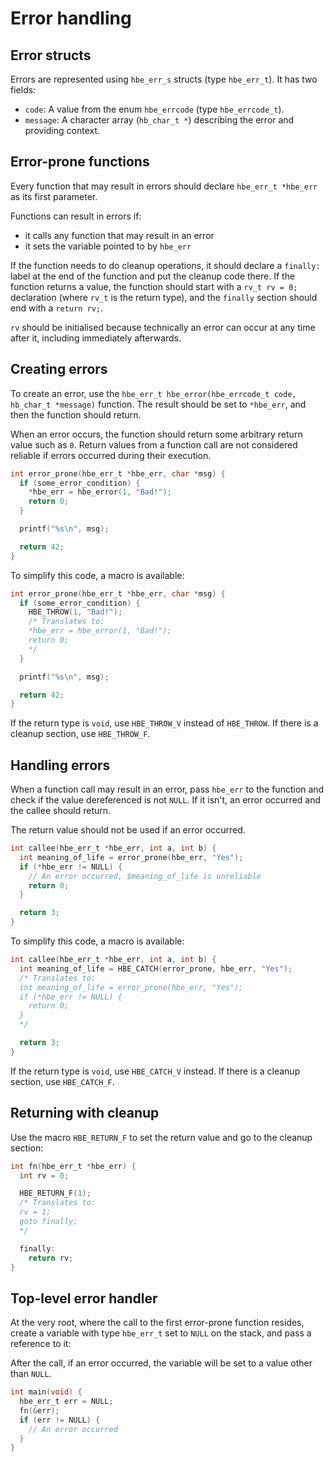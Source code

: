# Error handling

## Error structs

Errors are represented using `hbe_err_s` structs (type `hbe_err_t`). It has two fields:

- `code`: A value from the enum `hbe_errcode` (type `hbe_errcode_t`).
- `message`: A character array (`hb_char_t *`) describing the error and providing context.

## Error-prone functions

Every function that may result in errors should declare `hbe_err_t *hbe_err` as its first parameter.

Functions can result in errors if:

- it calls any function that may result in an error
- it sets the variable pointed to by `hbe_err`

If the function needs to do cleanup operations, it should declare a `finally:` label at the end of the function and put the cleanup code there. If the function returns a value, the function should start with a `rv_t rv = 0;` declaration (where `rv_t` is the return type), and the `finally` section should end with a `return rv;`.

`rv` should be initialised because technically an error can occur at any time after it, including immediately afterwards.

## Creating errors

To create an error, use the `hbe_err_t hbe_error(hbe_errcode_t code, hb_char_t *message)` function.
The result should be set to `*hbe_err`, and then the function should return.

When an error occurs, the function should return some arbitrary return value such as `0`.
Return values from a function call are not considered reliable if errors occurred during their execution.

```c
int error_prone(hbe_err_t *hbe_err, char *msg) {
  if (some_error_condition) {
    *hbe_err = hbe_error(1, "Bad!");
    return 0;
  }

  printf("%s\n", msg);

  return 42;
}
```

To simplify this code, a macro is available:

```c
int error_prone(hbe_err_t *hbe_err, char *msg) {
  if (some_error_condition) {
    HBE_THROW(1, "Bad!");
    /* Translates to:
    *hbe_err = hbe_error(1, "Bad!");
    return 0;
    */
  }

  printf("%s\n", msg);

  return 42;
}
```

If the return type is `void`, use `HBE_THROW_V` instead of `HBE_THROW`.
If there is a cleanup section, use `HBE_THROW_F`.

## Handling errors

When a function call may result in an error, pass `hbe_err` to the function and check if the value dereferenced is not `NULL`. If it isn't, an error occurred and the callee should return.

The return value should not be used if an error occurred.

```c
int callee(hbe_err_t *hbe_err, int a, int b) {
  int meaning_of_life = error_prone(hbe_err, "Yes");
  if (*hbe_err != NULL) {
    // An error occurred, $meaning_of_life is unreliable
    return 0;
  }

  return 3;
}
```

To simplify this code, a macro is available:

```c
int callee(hbe_err_t *hbe_err, int a, int b) {
  int meaning_of_life = HBE_CATCH(error_prone, hbe_err, "Yes");
  /* Translates to:
  int meaning_of_life = error_prone(hbe_err, "Yes");
  if (*hbe_err != NULL) {
    return 0;
  }
  */

  return 3;
}
```

If the return type is `void`, use `HBE_CATCH_V` instead.
If there is a cleanup section, use `HBE_CATCH_F`.

## Returning with cleanup

Use the macro `HBE_RETURN_F` to set the return value and go to the cleanup section:

```c
int fn(hbe_err_t *hbe_err) {
  int rv = 0;

  HBE_RETURN_F(1);
  /* Translates to:
  rv = 1;
  goto finally;
  */

  finally:
    return rv;
}
```

## Top-level error handler

At the very root, where the call to the first error-prone function resides, create a variable with type `hbe_err_t` set to `NULL` on the stack, and pass a reference to it:

After the call, if an error occurred, the variable will be set to a value other than `NULL`.

```c
int main(void) {
  hbe_err_t err = NULL;
  fn(&err);
  if (err != NULL) {
    // An error occurred
  }
}
```
